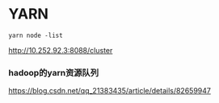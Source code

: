 # YARN

```
yarn node -list

```



http://10.252.92.3:8088/cluster    



###  hadoop的yarn资源队列    
https://blog.csdn.net/qq_21383435/article/details/82659947

